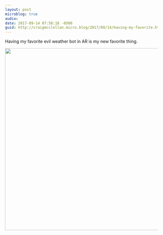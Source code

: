 ```yaml
---
layout: post
microblog: true
audio: 
date: 2017-09-14 07:58:18 -0500
guid: http://craigmcclellan.micro.blog/2017/09/14/having-my-favorite.html
---
```

Having my favorite evil weather bot in AR is my new favorite thing.

<img src="http://craigmcclellan.com/uploads/2017/bec07673ae.jpg" width="599" height="600" />
